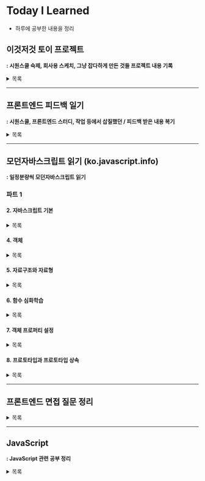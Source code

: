 # Today I Learned

- 하루에 공부한 내용을 정리

## 이것저것 토이 프로젝트

**: 시원스쿨 숙제, 회사용 스케치, 그냥 잡다하게 만든 것들 프로젝트 내용 기록**

<details>
<summary>목록</summary>
<div markdown="1">

- [SsongBrandBurger](./Toys/001_SsongsWay.md)
- [Carousel](./Toys/003_Carousel.md)
- [시장분석 시각화](./Toys/003_MarketRanking.md)
- [로딩 움직이는 새](./Toys/004_LoadingBird.md)
- [Websocket](./Toys/005_MarketRanking.md)
- 해야함)s3 업로더 구현
- 해야함) tree 재귀 문제 풀이
- [피그마 플러그인 만들기](./Toys/007_FigmaPlugin.md)
- [구글 스프레드 시트 크롤링](./Toys/008_GoogleCrawling.md)
- [mysql 서버 통신하기](./Toys/009_Mysql.md)
</div>
</details>

---

## 프론트엔드 피드백 일기

**: 시원스쿨, 프론트엔드 스터디, 작업 등에서 삽질했던 / 피드백 받은 내용 복기**

<details>
<summary>목록</summary>
<div markdown="1">
 
- 2021.01.27 [API 데이터 파싱하기](./Feedback/010_dataparsing.md)
- 2021.01.31 [React Testing Library](./Feedback/011_ReactTesting.md)
- 2021.02.16 [Atomic Design Pattern](./Feedback/019_AtomicPattern.md)
- 2021.02.20 [TypeScript 기초](./Feedback/021_TypeScript.md)
- 2021.04.01 [UseRef](./Feedback/0401_01_UseRef.md)
- 2021.04.02 [CSS Box Model & Margin Collapsing](./Feedback/0402_01_CSSBoxModel.md)
- 2021.04.03 [For...of & Iterable](./Feedback/0403_01_ForOf.md)
- 2021.04.08 [Event Bubbling and Capturing](./Feedback/0408_01_EventBubbling.md)
- 2021.04.09 [DOM Event](./Feedback/0409_01_DOMEvent.md)
- 2021.04.09 [Code Spliting](./Feedback/0409_02_CodeSplit.md)
- 2021.04.10 [DOM](./Feedback/0410_DOM.md)
- 2021.05.25 [RequestAnimationFrame](./Feedback/RequestAnimationFrame.md)
- 2021.07.31 [async, await](./Feedback/AsyncAwait.md)
- 2021.07.31 [callback](./Feedback/CallbackFn.md)
</div>
</details>

---

## 모던자바스크립트 읽기 (ko.javascript.info)

**: 일정분량씩 모던자바스크립트 읽기**

### 파트 1

#### 2. 자바스크립트 기본

<details>
<summary>목록</summary>
<div markdown="1">

- 2021.01.31 [기본연산자와 수학](./JavascriptInfo/02_Fundamentals/011_0208operators.md)
- 2021.01.31 [비교연산자](./JavascriptInfo/02_Fundamentals/011_0209comparison.md)
- 2021.02.01 [논리연산자](./JavascriptInfo/02_Fundamentals/012_0211logicalOperators.md)
- 2021.02.01 [null 병합 연산자 ??](./JavascriptInfo/02_Fundamentals/012_0212Nullish.md)
- 2021.02.02 [while과 for 반복문](./JavascriptInfo/02_Fundamentals/013_0213WhileFor.md)
- 2021.02.06 [Switch문](./JavascriptInfo/02_Fundamentals/014_0214Switch.md)
- 2021.02.06 [함수](./JavascriptInfo/02_Fundamentals/014_0215FunctionBasic.md)
- 2021.02.06 [함수표현식](./JavascriptInfo/02_Fundamentals/014_0216FunctionExpression.md)
- 2021.02.06 [화살표함수](./JavascriptInfo/02_Fundamentals/014_0217ArrowFunction.md)
</div>
</details>

#### 4. 객체

<details>
<summary>목록</summary>
<div markdown="1">

- 2021.02.07 [객체](./JavascriptInfo/04_ObjectBasics/015_0401Object.md)
- 2021.02.07 [참조에 의한 객체 복사](./JavascriptInfo/04_ObjectBasics/015_0402ObjectCopy.md)
- 2021.02.11 [메서드와 this](./JavascriptInfo/04_ObjectBasics/016_0404ObjectMethods.md)
- 2021.02.11 [new 연산자와 생성자 함수](./JavascriptInfo/04_ObjectBasics/016_0405ConstructorNew.md)
- 2021.02.11 [옵셔널 체이닝 ?.](./JavascriptInfo/04_ObjectBasics/016_0406OptinalChaining.md)
- 2021.02.11 [심볼형](./JavascriptInfo/04_ObjectBasics/016_0407Symbol.md)
- 2021.02.11 [객체를 원시형으로 변환하기](./JavascriptInfo/04_ObjectBasics/016_ObjectToprimitive.md)
</div>
</details>

#### 5. 자료구조와 자료형

<details>
<summary>목록</summary>
<div markdown="1">

- 2021.02.12 [원시값의 메서드](./JavascriptInfo/05_DataTypes/017_0501Primitive.md)
- 2021.02.12 [숫자형](./JavascriptInfo/05_DataTypes/017_0502Number.md)
- 2021.02.12 [문자열](./JavascriptInfo/05_DataTypes/017_0503String.md)
- 2021.02.12 [배열](./JavascriptInfo/05_DataTypes/017_0504Array.md)
- 2021.02.12 [배열과 메서드](./JavascriptInfo/05_DataTypes/017_0505ArrayMethods.md)
- 2021.02.12 [iterable 객체](./JavascriptInfo/05_DataTypes/017_0506Iterable.md)
- 2021.02.12 [맵과 셋](./JavascriptInfo/05_DataTypes/017_0507MapSet.md)
- 2021.02.12 [위크맵과 위크셋](./JavascriptInfo/05_DataTypes/017_0508Weak.md)
- 2021.02.12 [Object.keys, values, entries](./JavascriptInfo/05_DataTypes/017_0509.KeysValues.md)
- 2021.02.12 [구조분해할당](./JavascriptInfo/05_DataTypes/017_0510Destructuring.md)
- 2021.02.14 [Date 객체와 날짜](./JavascriptInfo/05_DataTypes/018_0511Date.md)
- 2021.02.14 [JSON과 메서드](./JavascriptInfo/05_DataTypes/018_0512JsonMethod.md)
</div>
</details>

#### 6. 함수 심화학습

<details>
<summary>목록</summary>
<div markdown="1">

- 2021.02.14 [재귀와 스택](./JavascriptInfo/06_AdvancedFunction/018_0601_recursion.md)
- 2021.02.14 [나머지 매개변수와 전개문법](./JavascriptInfo/06_AdvancedFunction/018_0602RestParameters.md)
- 2021.02.14 [변수의 유효범위와 클로저](./JavascriptInfo/06_AdvancedFunction/018_0603Closure.md)
- 2021.02.16 [전역 객체](./JavascriptInfo/06_AdvancedFunction/019_0605_GlobalObject.md)
- 2021.02.16 [객체로서의 함수와 기명표현식](./JavascriptInfo/06_AdvancedFunction/019_0606_FunctionObject.md)
- 2021.02.19 [new Function 문법](./JavascriptInfo/06_AdvancedFunction/020_0607_NewFunction.md)
- 2021.02.19 [setTimeout, setInterval](./JavascriptInfo/06_AdvancedFunction/020_0608_setTimeout.md)
- 2021.02.19 [call/apply](./JavascriptInfo/06_AdvancedFunction/020_0609_CallApply.md)
- 20121.02.19 [함수 바인딩](./JavascriptInfo/06_AdvancedFunction/020_0610_Bind.md)
- 2021.02.19 [화살표 함수 다시 살펴보기](./JavascriptInfo/06_AdvancedFunction/020_0611_ArrowFunction.md)
</div>
</details>

#### 7. 객체 프로퍼티 설정

<details>
<summary>목록</summary>
<div markdown="1">

- 2021.02.20 [프로퍼티 플래그와 설명자](./JavascriptInfo/07_ObjectProperties/021_0701_Property.md)
- 2021.02.20 [프로퍼티 getter와 setter](./JavascriptInfo/07_ObjectProperties/021_0702_GetterSetter.md)
</div>
</details>

#### 8. 프로토타입과 프로토타입 상속

<details>
<summary>목록</summary>
<div markdown="1">

- 2021.02.22 [프로토타입 상속](./JavascriptInfo/08_Prototype/022_0801_Inheritance.md)
- 2021.02.20 [함수의 프로토타입 프로퍼티](./JavascriptInfo/08_Prototype/023_0802_FunctionPrototype.md)
</div>
</details>

---

## 프론트엔드 면접 질문 정리

<details>
<summary>목록</summary>
<div markdown="1">

- [for in, for of, forEach문의 차이](./JobInterview/Forloop.md)
- [let, const, var의 차이](./JobInterview/LetConstVar.md)
- [input type = button과 그냥 button의 차이](./JobInterview/InputButton.md)
- [함수 호이스팅](./JobInterview/FunctionHoisting.md)
- [함수 스코프](./JobInterview/FunctionScope.md)
- [실행 컨텍스트](./JobInterview/ExecutionContext.md)
- [즉시실행함수란?](./JobInterview/IIFE.md)
- [브라우저 전역 객체 window](./JobInterview/Window.md)
- [이터레이터와 이터러블 객체](./JobInterview/IterableAndIterator.md)
- [새로운 배열 만들기](./JobInterview/NewArray.md)
- [유사배열객체](./JobInterview/ArraylikeObject.md)
- [프로토타입](./JobInterview/Prototype.md)
- [CORS란 무엇인가](./JobInterview/CORS.md)
- [브라우저의 렌더링 과정](./JobInterview/BrowserRendering.md)
- [HTML의 구조](./JobInterview/HTMLStructure.md)
- [js Dom 선택자](./JobInterview/DomSelector.md)
- [js의 this](./JobInterview/This.md)
- [js의 메모리 구조](./JobInterview/JSMemory.md)
- [React 렌더링 과정](./JobInterview/ReactRendering.md)
</div>
</details>

---

## JavaScript

**: JavaScript 관련 공부 정리**

<details>
<summary>목록</summary>
<div markdown="1">

- 2021.01.19 [Redux Toolkit 기본](./JavaScript/007_ReduxToolkit.md)
- 2021.01.21 [객체 맵핑](./JavaScript/008_Mapping.md)
- 2021.01.24 [React Router 복습](./JavaScript/009_ReactRouterDom.md)
- 2021.08.03 [JS is Weird](./JavaScript/0803_JSisweird.md)
- 2021.08.07 [자바스크립트 프로처럼 사용하기](./JavaScript/0807_JSPro.md)
- 2021.08.07 [구조분해할당](./JavaScript/0807_Destructuring.md)
</div>

---

## Medium

**: Medium 글 보고 정리. 초기 내용 옮겨옴**

<details>
<summary>목록</summary>
<div markdown="1">

- 2020.12.28 [함수형 프로그래밍에 대한 적당한 고찰](./Medium/001_FunctionalProgramming.md)
- 2020.12.29 [some, every의 차이](./Medium/002_SomeAndEvery.md)
- 2020.12.30 [모든 js 개발자가 알아야 하는 9가지 ES6 요소들](./Medium/003_9FeaturesJS.md)
- 2021.01.02 [BEM](./Medium/004_BEM.md)
- 2021.01.03 [try/catch 문](./Medium/005_TryCatch.md)
- 2021.01.09 [가장 자주쓰는 22가지 코드 스니펫](./Medium/006_22CodeSnippets.md)
- 2021.05.04 [21 Best Practices for a Clean React Project](./Medium/007_CleanReactProject.md)
</div>
</details>
